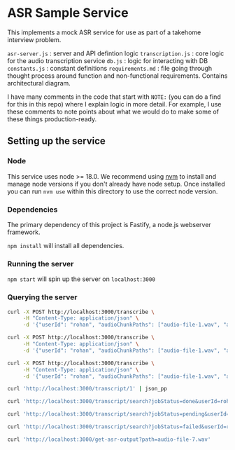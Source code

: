 # ASR Sample Service

This implements a mock ASR service for use as part of a takehome interview problem.

`asr-server.js` : server and API defintion logic
`transcription.js` : core logic for the audio transcription service
`db.js` : logic for interacting with DB
`constants.js` : constant definitions
`requirements.md` : file going through thought process around function and non-functional requirements. Contains architectural diagram.

I have many comments in the code that start with `NOTE:` (you can do a find for this in this repo) where I explain logic in more detail. For example, I use these comments to note points about what we would do to make some of these things production-ready.

## Setting up the service

### Node

This service uses node >= 18.0. We recommend using [nvm](https://github.com/nvm-sh/nvm) to install and manage node versions if you don't already have node setup. Once installed you can run `nvm use` within this directory to use the correct node version.

### Dependencies

The primary dependency of this project is Fastify, a node.js webserver framework.

`npm install` will install all dependencies.

### Running the server

`npm start` will spin up the server on `localhost:3000`

### Querying the server

```sh
curl -X POST http://localhost:3000/transcribe \
     -H "Content-Type: application/json" \
     -d '{"userId": "rohan", "audioChunkPaths": ["audio-file-1.wav", "audio-file-2.wav"]}'

curl -X POST http://localhost:3000/transcribe \
     -H "Content-Type: application/json" \
     -d '{"userId": "rohan", "audioChunkPaths": ["audio-file-1.wav", "audio-file-2.wav", "audio-file-3.wav", "audio-file-4.wav", "audio-file-5.wav", "audio-file-6.wav", "audio-file-7.wav", "audio-file-9.wav", "audio-file-10.wav"]}'

curl -X POST http://localhost:3000/transcribe \
     -H "Content-Type: application/json" \
     -d '{"userId": "rohan", "audioChunkPaths": ["audio-file-1.wav", "audio-file-2.wav", "audio-file-3.wav", "audio-file-4.wav", "audio-file-5.wav", "audio-file-6.wav", "audio-file-7.wav", "audio-file-8.wav", "audio-file-9.wav", "audio-file-10.wav"]}'

curl 'http://localhost:3000/transcript/1' | json_pp

curl 'http://localhost:3000/transcript/search?jobStatus=done&userId=rohan' | json_pp

curl 'http://localhost:3000/transcript/search?jobStatus=pending&userId=rohan' | json_pp

curl 'http://localhost:3000/transcript/search?jobStatus=failed&userId=rohan' | json_pp
```

```sh
curl 'http://localhost:3000/get-asr-output?path=audio-file-7.wav'
```
